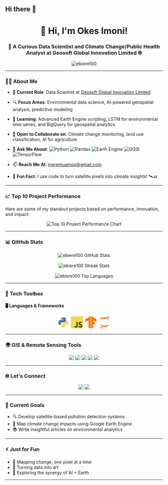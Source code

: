 ## Hi there 👋

<!--
**ebiere100/ebiere100** is a ✨ _special_ ✨ repository because its `README.md` (this file) appears on your GitHub profile.

Here are some ideas to get you started:

- 🔭 I’m currently working on ...
- 🌱 I’m currently learning ...
- 👯 I’m looking to collaborate on ...
- 🤔 I’m looking for help with ...
- 💬 Ask me about ...
- 📫 How to reach me: ...
- 😄 Pronouns: ...
- ⚡ Fun fact: ...
-->
<h1 align="center">👋 Hi, I'm Okes Imoni!</h1>
<h3 align="center">🚀 A Curious Data Scientist and Climate Change/Public Health Analyst at Geosoft Global Innovation Limited 🌐</h3>

<p align="center">
  <img src="https://komarev.com/ghpvc/?username=ebiere100&label=Profile%20views&color=0e75b6&style=flat" alt="ebiere100" />
</p>

---

### 👨‍💻 About Me

- 🏢 **Current Role**: Data Scientist at [Geosoft Global Innovation Limited](#)
- 🔍 **Focus Areas**: Environmental data science, AI-powered geospatial analysis, predictive modeling
- 🌱 **Learning**: Advanced Earth Engine scripting, LSTM for environmental time series, and BigQuery for geospatial analytics
- 🤝 **Open to Collaborate on**: Climate change monitoring, land use classification, AI for agriculture
- 💬 **Ask Me About**:
  ![Python](https://img.shields.io/badge/-Python-3776AB?style=for-the-badge&logo=python&logoColor=white)
  ![Pandas](https://img.shields.io/badge/-Pandas-150458?style=for-the-badge&logo=pandas&logoColor=white)
  ![Earth Engine](https://img.shields.io/badge/-EarthEngine-34A853?style=for-the-badge&logo=googleearth&logoColor=white)
  ![QGIS](https://img.shields.io/badge/-QGIS-589632?style=for-the-badge&logo=qgis&logoColor=white)
  ![TensorFlow](https://img.shields.io/badge/-TensorFlow-FF6F00?style=for-the-badge&logo=tensorflow&logoColor=white)

- 📫 **Reach Me At**: [meremuamos@gmail.com](mailto:meremuamos@gmail.com)
- 🧠 **Fun Fact**: I use code to turn satellite pixels into climate insights! 🛰️📊

---

### 📈 Top 10 Project Performance

Here are some of my standout projects based on performance, innovation, and impact:

<p align="center">
  <img src="https://quickchart.io/chart?c={type:'bar',data:{labels:['Land Cover (Warri)','Flood Mapping','Oil Spill (GEE)','NDVI Suite','Air Quality','GEE LST Model','Agri Health','Deforestation RS','Urban Trends','Wetlands Dashboard'],datasets:[{label:'Score',data:[95,90,88,85,80,78,75,72,70,68],backgroundColor:'rgba(54, 162, 235, 0.6)'}]},options:{indexAxis:'y',plugins:{legend:{display:false},title:{display:true,text:'Top 10 Project Performance'}},scales:{x:{min:0,max:100}}}}" alt="Top 10 Project Performance Chart" width="700"/>
</p>

---

### 📊 GitHub Stats  

<p align="center">
  <img align="center" src="https://github-readme-stats.vercel.app/api?username=ebiere100&show_icons=true&hide_border=true&theme=tokyonight" alt="ebiere100 GitHub Stats" />
</p>  
<p align="center">
  <img align="center" src="https://github-readme-streak-stats.herokuapp.com/?user=ebiere100&theme=tokyonight&hide_border=true" alt="ebiere100 Streak Stats" />
</p>  
<p align="center">
  <img align="center" src="https://github-readme-stats.vercel.app/api/top-langs/?username=ebiere100&layout=compact&theme=tokyonight&hide_border=true" alt="ebiere100 Top Languages" />
</p>  

---

### 🧰 Tech Toolbox

#### 🖥️ Languages & Frameworks
<p align="center">
  <a href="#"><img src="https://raw.githubusercontent.com/devicons/devicon/master/icons/python/python-original.svg" width="40" height="40" alt="Python" /></a>
  <a href="#"><img src="https://raw.githubusercontent.com/devicons/devicon/master/icons/javascript/javascript-original.svg" width="40" height="40" alt="JavaScript" /></a>
  <a href="#"><img src="https://raw.githubusercontent.com/devicons/devicon/master/icons/tensorflow/tensorflow-original.svg" width="40" height="40" alt="TensorFlow" /></a>
  <a href="#"><img src="https://raw.githubusercontent.com/devicons/devicon/master/icons/jupyter/jupyter-original.svg" width="40" height="40" alt="Jupyter" /></a>
</p>

---

### 🌍 GIS & Remote Sensing Tools

<p align="center">
  <a href="https://earthengine.google.com/" target="_blank"><img src="https://img.shields.io/badge/Google%20Earth%20Engine-%234285F4.svg?style=for-the-badge&logo=googleearth&logoColor=white" /></a>
  <a href="https://qgis.org/" target="_blank"><img src="https://img.shields.io/badge/QGIS-%23A6CE39.svg?style=for-the-badge&logo=qgis&logoColor=white" /></a>
  <a href="https://www.esri.com/en-us/arcgis/about-arcgis/overview" target="_blank"><img src="https://img.shields.io/badge/ArcGIS-%23f47920.svg?style=for-the-badge&logo=arcgis&logoColor=white" /></a>
  <a href="https://saga-gis.sourceforge.io/en/index.html" target="_blank"><img src="https://img.shields.io/badge/SAGA%20GIS-%23005588.svg?style=for-the-badge&logo=geography&logoColor=white" /></a>
  <a href="https://postgis.net/" target="_blank"><img src="https://img.shields.io/badge/PostGIS-%234F5155.svg?style=for-the-badge&logo=postgresql&logoColor=white" /></a>
</p>

---

### 🌐 Let's Connect

<p align="center">
  <a href="https://linkedin.com/in/meremuamos" target="_blank"><img src="https://img.shields.io/badge/LinkedIn-%230A66C2.svg?style=for-the-badge&logo=linkedin&logoColor=white" /></a>
  <a href="mailto:meremuamos@gmail.com"><img src="https://img.shields.io/badge/Email-%23D14836.svg?style=for-the-badge&logo=gmail&logoColor=white" /></a>
</p>

---

### 🎯 Current Goals

- 🔍 Develop satellite-based pollution detection systems  
- 📡 Map climate change impacts using Google Earth Engine  
- 📚 Write insightful articles on environmental analytics  

---

### ⚡ Just for Fun  

- 🧭 Mapping change, one pixel at a time  
- 🎨 Turning data into art  
- 🤖 Exploring the synergy of AI + Earth  

---
